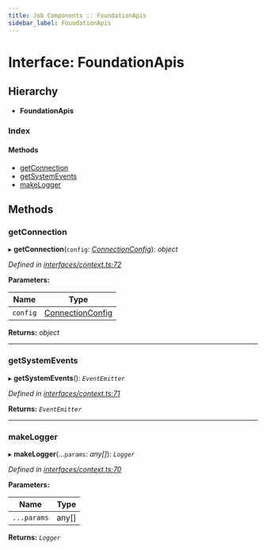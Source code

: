 ```yaml
---
title: Job Components :: FoundationApis
sidebar_label: FoundationApis
---
```


# Interface: FoundationApis

## Hierarchy

* **FoundationApis**

### Index

#### Methods

* [getConnection](foundationapis.md#getconnection)
* [getSystemEvents](foundationapis.md#getsystemevents)
* [makeLogger](foundationapis.md#makelogger)

## Methods

###  getConnection

▸ **getConnection**(`config`: *[ConnectionConfig](connectionconfig.md)*): *object*

*Defined in [interfaces/context.ts:72](https://github.com/terascope/teraslice/blob/e480fc67/packages/job-components/src/interfaces/context.ts#L72)*

**Parameters:**

Name | Type |
------ | ------ |
`config` | [ConnectionConfig](connectionconfig.md) |

**Returns:** *object*

___

###  getSystemEvents

▸ **getSystemEvents**(): *`EventEmitter`*

*Defined in [interfaces/context.ts:71](https://github.com/terascope/teraslice/blob/e480fc67/packages/job-components/src/interfaces/context.ts#L71)*

**Returns:** *`EventEmitter`*

___

###  makeLogger

▸ **makeLogger**(...`params`: *any[]*): *`Logger`*

*Defined in [interfaces/context.ts:70](https://github.com/terascope/teraslice/blob/e480fc67/packages/job-components/src/interfaces/context.ts#L70)*

**Parameters:**

Name | Type |
------ | ------ |
`...params` | any[] |

**Returns:** *`Logger`*
